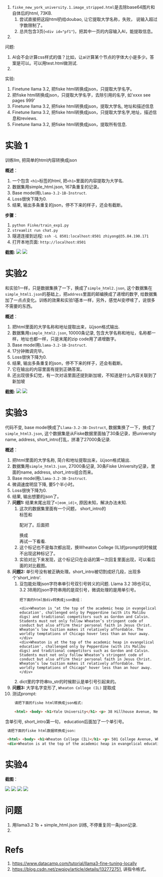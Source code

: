1. `fiske_new_york_university.1.image_stripped.html`是去除base64图片和自体后的html, 73KB. 
    1. 尝试直接把这段html扔给doubao, 让它提取大学名称，失败， 说输入超过字数限制了。
    1. 总共包含3页(`<div id="pf1"`)，把其中一页的内容输入AI，能提取信息。
1. 

问题:
1. AI会不会计算css样式的值？比如，让ai计算某个节点的字体大小是多少。答案是可以。可以用test.html做测试.
1. 

实验:

1. Finetune llama 3.2, 把fiske html转换成json，只提取大学名字。
1. 把fiske html转换成json，只提取大学名字，去除引用的名字, 如'xxxx see pages 999'
1. Finetune llama 3.2, 把fiske html转换成json，提取大学名, 地址和描述信息
1. Finetune llama 3.2, 把fiske html转换成json，只提取大学名字,地址，描述信息和reviews.
1. Finetune llama 3.2, 把fiske html转换成json，提取所有信息.


# 实验 1
训练llm, 把简单的html内容转换成json

**概述**：
1. 一个包含 `<h1>`标签的html, 把`<h1>`里面的内容提取为大学名.
1. 数据集用simple_html.json, 167条重复的记录。
1. Base model用`Llama-3.2-1B-Instruct`.
1. Loss很快下降为0.
1. 结果, 输出多条重复的json，停不下来的样子，还会有截断。


**步骤**：
1. `python Fiske/train_exp1.py`
1. `streamlit run chat.py`
1. 隧道连接到远程: `ssh -L 8501:localhost:8501 zhiyong@35.84.190.171`
1. 打开本地页面: `http://localhost:8501`

**截图:**
   ![](./screenshots/loss_go_down_fast.png)
   ![](./screenshots/repeat_json_and_truncated.png)

# 实验2
和实验1一样，只是数据集换了一下，换成了`simple_html2.json`, 这个数据集在`simple_html1.json`的基础上，把`address`里面的邮编换成了递增的数字, 给数据集加了一点点变化。训练的效果和实验1基本一样，另外，感觉AI变啰嗦了，说很多不需要的东西。

**概述**：
1. 把html里面的大学名称和地址提取出来，以json格式输出.
1. 数据集用`simple_html2.json`, 10000条记录, 包含大学名称和地址，名称都一样，地址也都一样，只是末尾的zip code用了递增数字。
1. Base model用`Llama-3.2-1B-Instruct`.
1. 17分钟微调完毕。
1. Loss很快下降为0.
1. 结果, 输出多条重复的json，停不下来的样子，还会有截断。
1. 它在输出的内容里面有提到正确答案。
1. 还出现很多幻觉，有一次对话里面还提到新加坡，不知道是什么内容关联到了新加坡

**截图:**
   ![](./screenshots/hallucination.png)
   ![](./screenshots/illusion.png)

# 实验3

代码不变, base model换成了`Llama-3.2-3B-Instruct`, 数据集换了一下，换成了`simple_html3.json`, 这个数据集是从Fiske数据里面抽了30条记录，把university name, address, short_intro打乱，拼凑了27000条记录.

**概述**：
1. 把html里面的大学名称, 简介和地址提取出来，以json格式输出.
1. 数据集用`simple_html3.json`, 27000条记录, 30条Fiske University记录，里面的name, address, short_intro组合而来。
1. Base model用`Llama-3.2-3B-Instruct`.
1. 微调速度明显下降, 要5个半小时。
1. Loss很快下降为0.
1. 结果, 输出想要的json了。
1. __问题1:__ 结果末尾出现了`<|eom_id|>`, 原因未知，解决办法未知.
    1. 这次的数据集里面有一个问题， short_intro的<div>标签和</p>配对了。后面把</p>换成</div>再试一下看看.
    1. 这个标记也不是每次都出现，换Wheaton College (IL)的prompt的时候就不出现这种标记了。
    1. 实验对比下来发现，这个标记只在会话的第一次回复里面出现，可以看后面的对比截图。
1. __问题2:__ 单引号没有被正确处理。short_intro被切割成好几段，出现多个'short_intro'.
    1. 豆包能处理json字符串单引号双引号转义的问题. Llama 3.2 3B也可以, 3.2 3B用的json字符串用的是双引号，微调处理的是用单引号。
        ~~~
        把下面的html按div转换成json数组：

        <div>Wheaton is "at the top of the academic heap in evangelical education', challenged only by Pepperdine (with its Malibu digs) and traditional competitors such as Gordon and Calvin. Students must not only follow Wheaton’s stringent code of conduct but also affirm their personal faith in Jesus Christ. Wheaton’s low tuition makes it relatively affordable. The worldly temptations of Chicago hover less than an hour away.</div>
        <div>Wheaton is at the top of the academic heap in evangelical education', challenged only by Pepperdine (with its Malibu digs) and traditional competitors such as Gordon and Calvin. Students must not only follow Wheaton’s stringent code of conduct but also affirm their personal faith in Jesus Christ. Wheaton’s low tuition makes it relatively affordable. The worldly temptations of Chicago" hover less than an hour away.</div>
        ~~~
    1. dict里的字符串to_str的时候默认是单引号引起来的。
1. __问题3:__ 大学名字变形了, `Wheaton College (IL)` 提取成
1. 测试prompt:
   ~~~html
    请把下面的fiske html转换成json格式:

    <html> <body> <h1>Yale University</h1> <p> 38 Hillhouse Avenue, New Haven, CT 06520</p> <div>Yale is the middle- sized member of the Ivy League’s big three: bigger than Princeton, smaller than Harvard. Its widely imitated residential college system helps Yale strike a balance between being a research university and an undergraduate college. New Haven isn’t New York, but it has a relatively lively urban scene. Plan to work hard.</div> </body> </html>
   ~~~


  含单引号, short_intro第一句， education后面加了一个单引号。
   ~~~html
    请把下面的fiske html数据转换成json:

    <html> <body> <h1>Wheaton College (IL)</h1> <p> 501 College Avenue, Wheaton, IL 60187</p> 
    <div>Wheaton is at the top of the academic heap in evangelical education', challenged only by Pepperdine (with its Malibu digs) and traditional competitors such as Gordon and Calvin. Students must not only follow Wheaton’s stringent code of conduct but also affirm their personal faith in Jesus Christ. Wheaton’s low tuition makes it relatively affordable. The worldly temptations of Chicago hover less than an hour away.</div> </body> </html>
   ~~~

# 实验4 
**截图**：

   ![](./screenshots/exp3_s1.png)
   ![](./screenshots/exp3_s2.png)
   ![](./screenshots/exp3_s3.png)
   ![](./screenshots/exp3_s4.png)

# 问题
1. 用llama3.2 1b + simple_html.json 训练, 不停重复同一条json记录.
1. 

# Refs
1. https://www.datacamp.com/tutorial/llama3-fine-tuning-locally 
1. https://blog.csdn.net/zwqjoy/article/details/132772751, 讲指令格式。